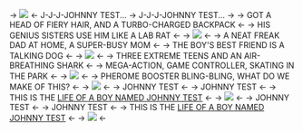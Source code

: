 -> ![](https://64.media.tumblr.com/f6e3c798ac0dd6eb2ac16121369447fc/e9f53f3931199d82-6d/s540x810/0dc8006fe9891748e92a1ba2752723fefea926c7.gif) <-
J-J-J-JOHNNY TEST...
-> J-J-J-JOHNNY TEST... -> 
-> GOT A HEAD OF FIERY HAIR, AND A TURBO-CHARGED BACKPACK <-
-> HIS GENIUS SISTERS USE HIM LIKE A LAB RAT <-
-> ![](https://64.media.tumblr.com/ba2ba0064532e11f21df7266e47dc6e4/e9f53f3931199d82-4c/s540x810/e36f4609cb0147178eb418635373be92fbccb0aa.gif) <-
-> A NEAT FREAK DAD AT HOME, A SUPER-BUSY MOM <-
-> THE BOY'S BEST FRIEND IS A TALKING DOG <-
-> ![](https://64.media.tumblr.com/d21c4746f0e6293e5f9b856a4902a327/e9f53f3931199d82-a9/s540x810/050b34634db14a9c3a2eb93cd3f5ee0cdc7709ac.gif) <-
-> THREE EXTREME TEENS AND AN AIR-BREATHING SHARK <-
-> MEGA-ACTION, GAME CONTROLLER, SKATING IN THE PARK <-
-> ![](https://64.media.tumblr.com/46bf3f65b578a6b46a5b2481cfd76791/e9f53f3931199d82-91/s540x810/5b511f112ecb8c88c197ae21a151823deef371e4.gif) <-
-> PHEROME BOOSTER BLING-BLING, WHAT DO WE MAKE OF THIS? <-
-> ![](https://64.media.tumblr.com/cb53239fb0728a5972d70b8d824c346d/e9f53f3931199d82-f1/s540x810/93e22922c251a76354368ae7d1d4533575503acc.gif) <-
-> JOHNNY TEST <-
-> JOHNNY TEST <-
-> THIS IS THE [LIFE OF A BOY NAMED JOHNNY TEST](https://rentry.co/HeadOfFieryHair) <-
-> ![](https://64.media.tumblr.com/ef933b78c2bbbe55ae1e1c45cc351d63/e9f53f3931199d82-c5/s540x810/9b263264210410c09236a7d749c76bacbbe9efb5.gif) <-
-> JOHNNY TEST <-
-> JOHNNY TEST <-
-> THIS IS THE [LIFE OF A BOY NAMED JOHNNY TEST](https://rentry.co/HeadOfFieryHair) <-
-> ![](https://64.media.tumblr.com/e056254a39a26c7d00bd3bdc111ca2cb/e9f53f3931199d82-6d/s540x810/2349d8326d6aff9f57329503a225621e511161ae.gif) <-